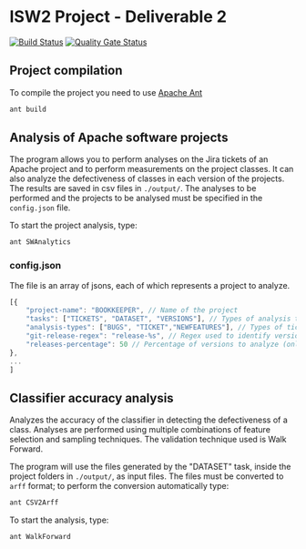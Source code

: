 # ISW2 Project - Deliverable 2
[![Build Status](https://travis-ci.com/francesco1997/isw2-project-deliverable2.svg?branch=master)](https://travis-ci.com/francesco1997/isw2-project-deliverable2)
[![Quality Gate Status](https://sonarcloud.io/api/project_badges/measure?project=francesco1997_isw2-project-deliverable2&metric=alert_status)](https://sonarcloud.io/dashboard?id=francesco1997_isw2-project-deliverable2)

## Project compilation
To compile the project you need to use [Apache Ant](https://ant.apache.org/)
```bash
ant build
```
## Analysis of Apache software projects
The program allows you to perform analyses on the Jira tickets of an Apache project and to perform measurements on the project classes. It can also analyze the defectiveness of classes in each version of the projects. The results are saved in csv files in `./output/`. The analyses to be performed and the projects to be analysed must be specified in the `config.json` file.

To start the project analysis, type:
```bash
ant SWAnalytics
```
### config.json
The file is an array of jsons, each of which represents a project to analyze.
```js
[{
    "project-name": "BOOKKEEPER", // Name of the project
    "tasks": ["TICKETS", "DATASET", "VERSIONS"], // Types of analysis to perform
    "analysis-types": ["BUGS", "TICKET","NEWFEATURES"], // Types of tickets to analyze (only if you choose the 'TICKETS' task)
    "git-release-regex": "release-%s", // Regex used to identify version names on GitHub. '%s' corresponds to the version number
    "releases-percentage": 50 // Percentage of versions to analyze (only for the 'DATASET' task)
},
...
]
```
## Classifier accuracy analysis
Analyzes the accuracy of the classifier in detecting the defectiveness of a class. Analyses are performed using multiple combinations of feature selection and sampling techniques. The validation technique used is Walk Forward.

The program will use the files generated by the "DATASET" task, inside the project folders in `./output/`, as input files. The files must be converted to `arff` format; to perform the conversion automatically type:
```bash
ant CSV2Arff
```

To start the analysis, type:
```bash
ant WalkForward
```
